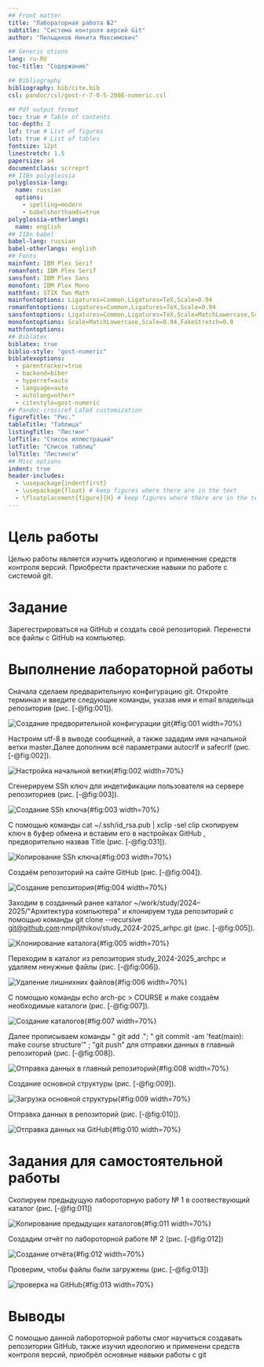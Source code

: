 ```yaml
---
## Front matter
title: "Лабораторная работа №2"
subtitle: "Система контроля версий Git"
author: "Пильщиков Никита Максимович"

## Generic otions
lang: ru-RU
toc-title: "Содержание"

## Bibliography
bibliography: bib/cite.bib
csl: pandoc/csl/gost-r-7-0-5-2008-numeric.csl

## Pdf output format
toc: true # Table of contents
toc-depth: 2
lof: true # List of figures
lot: true # List of tables
fontsize: 12pt
linestretch: 1.5
papersize: a4
documentclass: scrreprt
## I18n polyglossia
polyglossia-lang:
  name: russian
  options:
	- spelling=modern
	- babelshorthands=true
polyglossia-otherlangs:
  name: english
## I18n babel
babel-lang: russian
babel-otherlangs: english
## Fonts
mainfont: IBM Plex Serif
romanfont: IBM Plex Serif
sansfont: IBM Plex Sans
monofont: IBM Plex Mono
mathfont: STIX Two Math
mainfontoptions: Ligatures=Common,Ligatures=TeX,Scale=0.94
romanfontoptions: Ligatures=Common,Ligatures=TeX,Scale=0.94
sansfontoptions: Ligatures=Common,Ligatures=TeX,Scale=MatchLowercase,Scale=0.94
monofontoptions: Scale=MatchLowercase,Scale=0.94,FakeStretch=0.9
mathfontoptions:
## Biblatex
biblatex: true
biblio-style: "gost-numeric"
biblatexoptions:
  - parentracker=true
  - backend=biber
  - hyperref=auto
  - language=auto
  - autolang=other*
  - citestyle=gost-numeric
## Pandoc-crossref LaTeX customization
figureTitle: "Рис."
tableTitle: "Таблица"
listingTitle: "Листинг"
lofTitle: "Список иллюстраций"
lotTitle: "Список таблиц"
lolTitle: "Листинги"
## Misc options
indent: true
header-includes:
  - \usepackage{indentfirst}
  - \usepackage{float} # keep figures where there are in the text
  - \floatplacement{figure}{H} # keep figures where there are in the text
---
```


# Цель работы

Целью работы является изучить идеологию и применение средств контроля версий. Приобрести практические навыки по работе с системой git.

# Задание

Зарегестрироваться на GitHub и создать свой репозиторий. Перенести все файлы с GitHub на компьютер.

# Выполнение лабораторной работы

Сначала сделаем предварительную конфигурацию git. Откройте терминал и введите следующие команды, указав имя и email владельца репозитория (рис. [-@fig:001]).

![Создание предворительной конфигурации git](image/1.png){#fig:001 width=70%}

Настроим utf-8 в выводе сообщений, а также зададим имя начальной ветки master.Далее дополним всё параметрами autocrlf и safecrlf (рис. [-@fig:002]).

![Настройка начальной ветки](2.png){#fig:002 width=70%}

Сгенерируем SSh  ключ для индетификации пользователя на сервере репозиториев (рис. [-@fig:003]).

![Создание SSh ключа](3.png){#fig:003 width=70%}

С помощью команды cat ~/.ssh/id_rsa.pub | xclip -sel clip скопируем ключ в буфер обмена и вставим его в настройках  GitHub , предворительно назвав Title (рис. [-@fig:031]).

![Копирование SSh  ключа](31.png){#fig:003 width=70%}

Создаём репозиторий на сайте GitHub (рис. [-@fig:004]).

![Создание репозитория](4.png){#fig:004 width=70%}

Заходим в созданный ранее каталог ~/work/study/2024–2025/"Архитектура компьютера" и клонируем туда репозиторий с помощью команды git clone --recursive git@github.com:nmpiljthikov/study_2024-2025_arhpc.git (рис. [-@fig:005]).

![Клонирование каталога](image/6.png){#fig:005 width=70%}

Переходим в  каталог из репозитория study_2024-2025_archpc и удаляем ненужные файлы (рис. [-@fig:006]).

![Удаление лишнихних файлов](image/7.png){#fig:006 width=70%}

С помощью команды echo arch-pc > COURSE и make  создаём необходимые каталоги (рис. [-@fig:007]).

![Создание каталогов](image/8.png){#fig:007 width=70%}

Далее прописываем команды " git add ."; " git commit -am 'feat(main): make course structure'" ; "git push" для отправки данных в главный репозиторий (рис. [-@fig:008]).

![Отправка данных в главный репозиторий](image/9.png){#fig:008 width=70%}

Создание основной структуры (рис. [-@fig:009]).

![Загрузка основной структуры](image/10.png){#fig:009 width=70%}

Отправка данных в репозиторий (рис. [-@fig:010]).

![Отправка данных на GitHub](image/11.png){#fig:010 width=70%}


# Задания для самостоятельной работы

Скопируем предыдущую лабороторную работу № 1 в соотвествующий каталог  (рис. [-@fig:011])

![Копирование предыдущих каталогов](image/12.png){#fig:011 width=70%}

Создадим отчёт по лабороторной работе № 2  (рис. [-@fig:012])

![Создание отчёта](image/14.png){#fig:012 width=70%}

Проверим, чтобы файлы были загружены (рис. [-@fig:013])

![проверка на GitHub](image/15.png){#fig:013 width=70%}

# Выводы

С помощью данной лабороторной работы смог научиться создавать репозитории GitHub, также изучил идеологию и применени средств контроля версий, приобрёл основные навыки работы с git
